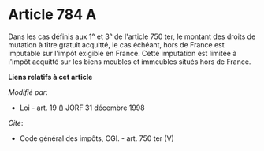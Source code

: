 # Article 784 A

Dans les cas définis aux 1° et 3° de l'article 750 ter, le montant des droits de mutation à titre gratuit acquitté, le cas
échéant, hors de France est imputable sur l'impôt exigible en France. Cette imputation est limitée à l'impôt acquitté sur les
biens meubles et immeubles situés hors de France.

**Liens relatifs à cet article**

_Modifié par_:

  - Loi - art. 19 () JORF 31 décembre 1998

_Cite_:

  - Code général des impôts, CGI. - art. 750 ter (V)
